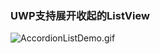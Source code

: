 ### UWP支持展开收起的ListView
![AccordionListDemo.gif](http://statics.ultrabluefire.cn/AccordionListDemo.gif)